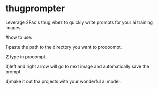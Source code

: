 # thugprompter
Leverage 2Pac's thug vibez to quickly write prompts for your ai training images.


#how to use:

1)paste the path to the directory you want to proooompt.

2)type in prooompt.

3)left and right arrow will go to next image and automatically save the prompt.

4)make it out tha projects with your wonderful ai model.
